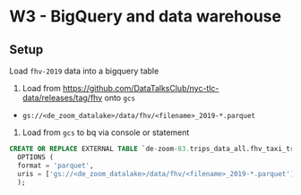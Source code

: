 # W3 - BigQuery and data warehouse

## Setup

Load `fhv-2019` data into a bigquery table

1. Load from https://github.com/DataTalksClub/nyc-tlc-data/releases/tag/fhv onto `gcs`
  - `gs://<de_zoom_datalake>/data/fhv/<filename>_2019-*.parquet`
1. Load from `gcs` to bq via console or statement

  ```sql
  CREATE OR REPLACE EXTERNAL TABLE `de-zoom-83.trips_data_all.fhv_taxi_trips`
    OPTIONS (
    format = 'parquet',
    uris = ['gs://<de_zoom_datalake>/data/fhv/<filename>_2019-*.parquet']
    );
  ```
  
  